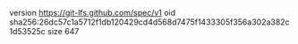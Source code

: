 version https://git-lfs.github.com/spec/v1
oid sha256:26dc57c1a5712f1db120429cd4d568d7475f1433305f356a302a382c1d53525c
size 647
